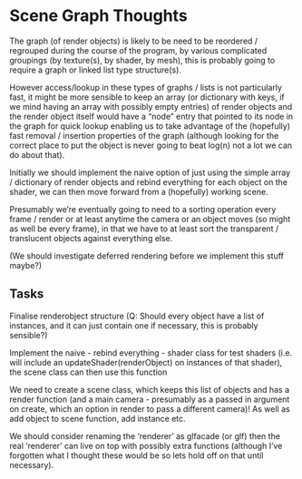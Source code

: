 # Scene Graph Thoughts

The graph (of render objects) is likely to be need to be reordered / regrouped during the course of the program, by various complicated groupings (by texture(s), by shader, by mesh), this is probably going to require a graph or linked list type structure(s).

However access/lookup in these types of graphs / lists is not particularly fast, it might be more sensible to keep an array (or dictionary with keys, if we mind having an array with possibly empty entries) of render objects and the render object itself would have a “node” entry that pointed to its node in the graph for quick lookup enabling us to take advantage of the (hopefully) fast removal / insertion properties of the graph (although looking for the correct place to put the object is never going to beat log(n) not a lot we can do about that).

Initially we should implement the naive option of just using the simple array / dictionary of render objects and rebind everything for each object on the shader, we can then move forward from a (hopefully) working scene.

Presumably we’re eventually going to need to a sorting operation every frame / render or at least anytime the camera or an object moves (so might as well be every frame), in that we have to at least sort the transparent / translucent objects against everything else.

(We should investigate deferred rendering before we implement this stuff maybe?)

## Tasks
Finalise renderobject structure (Q: Should every object have a list of instances, and it can just contain one if necessary, this is probably sensible?)

Implement the naive - rebind everything - shader class for test shaders (i.e. will include an updateShader(renderObject) on instances of that shader), the scene class can then use this function

We need to create a scene class, which keeps this list of objects and has a render function (and a main camera - presumably as a passed in argument on create, which an option in render to pass a different camera)! As well as add object to scene function, add instance etc.
  
We should consider renaming the ‘renderer’ as glfacade (or glf) then the real ‘renderer’ can live on top with possibly extra functions (although I’ve forgotten what I thought these would be so lets hold off on that until necessary). 
